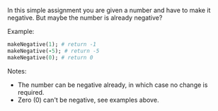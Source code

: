 In this simple assignment you are given a number and have to make it negative. But maybe the number is already negative?

Example:

```ruby
makeNegative(1); # return -1
makeNegative(-5); # return -5
makeNegative(0); # return 0
```

Notes:

* The number can be negative already, in which case no change is required.
* Zero (0) can't be negative, see examples above.